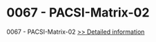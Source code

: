 # 0067 - PACSI-Matrix-02
0067 - PACSI-Matrix-02
[>> Detailed information](https://secure.shareit.com/shareit/product.html?productid=300951610&affiliateid=200057808)